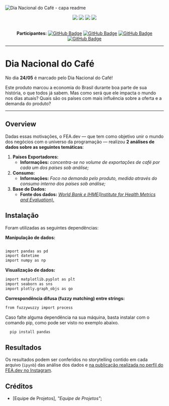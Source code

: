![Dia Nacional do Café - capa readme](https://github.com/fea-dev-usp/Dia-Nacional-do-Cafe/assets/122839919/eae38324-f6ed-41c4-8e99-fa5c711afdcd)

<div align="center">
 
 <img src="https://img.shields.io/badge/Python-FFD43B?style=for-the-badge&logo=python&logoColor=blue" />
 <img src="https://img.shields.io/badge/pandas-%23150458.svg?style=for-the-badge&logo=pandas&logoColor=white"/>
 <img src="https://img.shields.io/badge/Matplotlib-%23ffffff.svg?style=for-the-badge&logo=Matplotlib&logoColor=black"/>
 <img src="https://img.shields.io/badge/Instagram-E4405F?style=for-the-badge&logo=instagram&logoColor=white" />

</div>

<br>

<div align="center">

  **Participantes:** <a href="https://github.com/Adrielle123abreu">[![GitHub Badge](https://img.shields.io/badge/Adrielle_Abreu-100000?style=for-the-badge&logo=GitHub&logoColor=white)](https://github.com/Adrielle123abreu)</a> 
  <a href="https://github.com/mabibis">[![GitHub Badge](https://img.shields.io/badge/Amabile_Nunes-100000?style=for-the-badge&logo=GitHub&logoColor=white)](https://github.com/mabibis)</a>
  <a href="https://github.com/andredatzabadi">[![GitHub Badge](https://img.shields.io/badge/Andre_Datz-100000?style=for-the-badge&logo=GitHub&logoColor=white)](https://github.com/andredatzabadi)</a> 
  <a href="https://github.com/mi-ramos">[![GitHub Badge](https://img.shields.io/badge/Milena_Ramos-100000?style=for-the-badge&logo=GitHub&logoColor=white)](https://github.com/mi-ramos)</a>

</div>

---

# Dia Nacional do Café

No dia **24/05** é marcado pelo Dia Nacional do Café!

Este produto marcou a economia do Brasil durante boa parte de sua história, o que todos já sabem. Mas como será que ele impacta o mundo nos dias atuais? Quais são os países com mais influência sobre a oferta e a demanda do produto? 

---

## Overview

Dadas essas motivações, o FEA.dev — que tem como objetivo unir o mundo dos negócios com o universo da programação — realizou **2 análises de dados sobre as seguintes temáticas**:

1. **Países Exportadores:**
   - **Informações:** *concentra-se no volume de exportações de café por cada um dos países sob análise;*
2. **Consumo:**
   - **Informações:** *Foco na demanda pelo produto, medida através do consumo interno dos países sob análise;*
3. **Base de Dados:**
   - **Fonte dos dados:** *[World Bank e IHME(Institute for Health Metrics and Evaluation).](https://www.kaggle.com/datasets/michals22/coffee-dataset)*

## Instalação

Foram utilizadas as seguintes dependências:

__Manipulação de dados:__
```bash

import pandas as pd
import datetime
import numpy as np
```

__Visualização de dados:__
```bash
import matplotlib.pyplot as plt
import seaborn as sns
import plotly.graph_objs as go
```

__Correspondência difusa (fuzzy matching) entre strings:__
```bash
from fuzzywuzzy import process
```

Caso falte alguma dependência na sua máquina, basta instalar com o comando pip, como pode ser visto no exemplo abaixo.
```bash
  pip install pandas
```

## Resultados

Os resultados podem ser conferidos no storytelling contido em cada arquivo (`ipynb`) das análise dos dados e [na publicação realizada no perfil do FEA.dev no Instagram](https://www.instagram.com/p/).

## Créditos

- [Equipe de Projetos], *"Equipe de Projetos"*;

